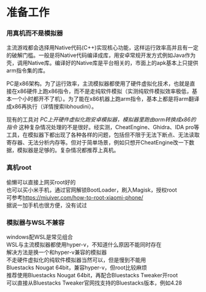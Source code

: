 # 准备工作
### 用真机而不是模拟器
主流游戏都会选择用Native代码(C++)实现核心功能，这样运行效率高并且有一定的破解门槛。一般是将Native代码编译成库，用安卓常规开发方式例如Java作为壳，调用Native库。编译好的Native库是平台相关的，市面上的apk基本上只提供arm指令集的库。

PC是x86架构。为了运行效率，主流模拟器都使用了硬件虚拟化技术，也就是直接在x86硬件上跑x86指令，而不是走纯软件模拟（实测纯软件模拟效率极低，基本一个小时都开不了机）。为了能在x86机器上跑arm指令，基本上都是将arm翻译成x86再执行（详情搜索libhoudini）。

现有的工具对 *PC上开硬件虚拟化跑安卓模拟器，模拟器里跑由arm转换成x86的指令* 这种复杂情况处理的不是很好。经实测，CheatEngine、Ghidra、IDA pro等工具，在模拟器下都出现了各种各样的问题，包括但不限于无法下断点、无法读取寄存器、无法分析内存等。但对于简单场景，例如只想开CheatEngine改一下数据，模拟器是足够的。复杂情况都推荐上真机。
### 真机root  
偷懒可以直接上网买root好的  
也可以买小米手机，通过官网解锁BootLoader，刷入Magisk，授权root  
可参考<https://miuiver.com/how-to-root-xiaomi-phone/>  
据说一加手机也很方便，没有试过  

### 模拟器与WSL不兼容  
windows配WSL是常见组合  
WSL与主流模拟器都使用hyper-v，不知道什么原因不能同时存在  
解决方法是换一个和hyper-v兼容的模拟器  
不走硬件虚拟化的纯软件模拟器当然可以，但是慢到不能用  
Bluestacks Nougat 64bit，兼容hyper-v，但root比较麻烦  
推荐使用Bluestacks Nougat 64bit，再配合Bluestacks Tweaker开root  
可以直接从Bluestacks Tweaker官网找支持的Bluestacks版本，例如4.28  
